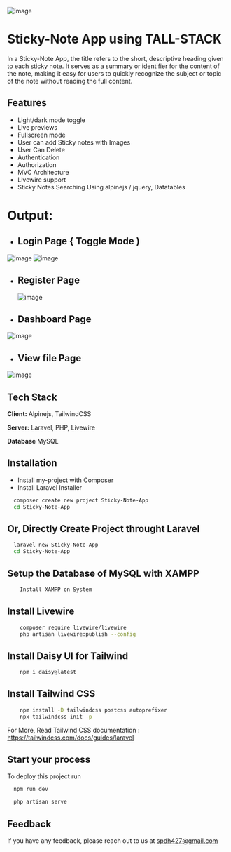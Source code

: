 ![image](https://github.com/user-attachments/assets/8f45d1ea-e6dc-4829-b998-61c2a5ec1797)
# Sticky-Note App using TALL-STACK

In a Sticky-Note App, the title refers to the short, descriptive heading given to each sticky note. It serves as a summary or identifier for the content of the note, making it easy for users to quickly recognize the subject or topic of the note without reading the full content. 


## Features

- Light/dark mode toggle
- Live previews
- Fullscreen mode
- User can add Sticky notes with Images
- User Can Delete 
- Authentication 
- Authorization 
- MVC Architecture
- Livewire support 
- Sticky Notes Searching Using alpinejs / jquery, Datatables

# Output: 
- ## Login Page { Toggle Mode )
![image](https://github.com/user-attachments/assets/f9ce1cce-2289-4dec-959c-4359c5c32e8f)
![image](https://github.com/user-attachments/assets/437ce64c-d3a3-46fa-8861-749aeedea65d)

- ## Register Page
  ![image](https://github.com/user-attachments/assets/8ed35205-b540-4c3d-b8ab-bf6ea8366353)

- ## Dashboard Page 
![image](https://github.com/user-attachments/assets/6ac483e3-a890-4259-816e-58330c956798)

- ## View file Page 
![image](https://github.com/user-attachments/assets/105f5b6c-6cbb-433c-b50b-5aa591bfd17c)


## Tech Stack

**Client:** Alpinejs, TailwindCSS

**Server:** Laravel, PHP, Livewire

**Database** MySQL


## Installation

- Install my-project with Composer 
- Install Laravel Installer

```bash
  composer create new project Sticky-Note-App
  cd Sticky-Note-App
```
## Or, Directly Create Project throught Laravel
```bash
  laravel new Sticky-Note-App
  cd Sticky-Note-App
```

## Setup the Database of MySQL with XAMPP
```bash
    Install XAMPP on System
```   

## Install Livewire 
```bash
    composer require livewire/livewire
    php artisan livewire:publish --config
```   


## Install Daisy UI for Tailwind
```bash
    npm i daisy@latest
```   

## Install Tailwind CSS
```bash
    npm install -D tailwindcss postcss autoprefixer
    npx tailwindcss init -p
```       
For More, Read Tailwind CSS documentation : https://tailwindcss.com/docs/guides/laravel


## Start your process

To deploy this project run

```bash
  npm run dev
```

```bash
  php artisan serve
```

## Feedback

If you have any feedback, please reach out to us at spdh427@gmail.com
